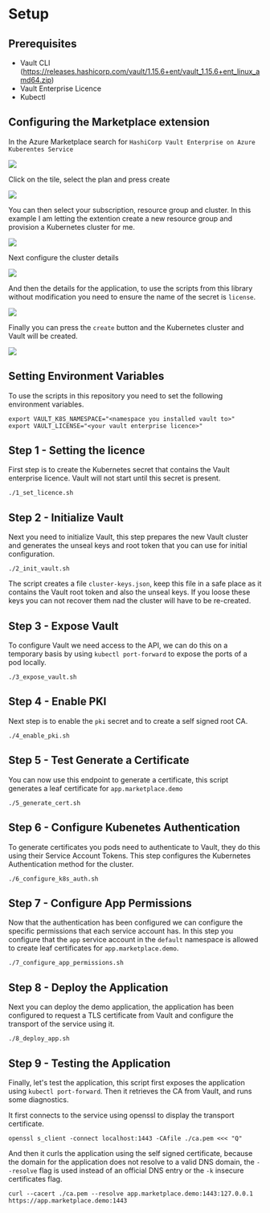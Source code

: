 # Setup

## Prerequisites

* Vault CLI (https://releases.hashicorp.com/vault/1.15.6+ent/vault_1.15.6+ent_linux_amd64.zip)
* Vault Enterprise Licence
* Kubectl

## Configuring the Marketplace extension

In the Azure Marketplace search for `HashiCorp Vault Enterprise on Azure Kuberentes Service`

![](images/1_marketplace.png)

Click on the tile, select the plan and press create

![](images/2_create.png)

You can then select your subscription, resource group and cluster. In this example
I am letting the extention create a new resource group and provision a Kubernetes cluster
for me.

![](images/3_basics.png)

Next configure the cluster details

![](images/4_cluster.png)

And then the details for the application, to use the scripts from this library without
modification you need to ensure the name of the secret is `license`.

![](images/5_application.png)

Finally you can press the `create` button and the Kubernetes cluster and Vault will be 
created.

![](images/6_create.png)


## Setting Environment Variables

To use the scripts in this repository you need to set the following environment
variables.

```shell
export VAULT_K8S_NAMESPACE="<namespace you installed vault to>"
export VAULT_LICENSE="<your vault enterprise licence>"
```

## Step 1 - Setting the licence

First step is to create the Kubernetes secret that contains the Vault enterprise
licence. Vault will not start until this secret is present.

```shell
./1_set_licence.sh
```

## Step 2 - Initialize Vault

Next you need to initialize Vault, this step prepares the new Vault cluster
and generates the unseal keys and root token that you can use for initial 
configuration.

```shell
./2_init_vault.sh
```

The script creates a file `cluster-keys.json`, keep this file in a safe place
as it contains the Vault root token and also the unseal keys. If you loose these
keys you can not recover them nad the cluster will have to be re-created.


## Step 3 - Expose Vault

To configure Vault we need access to the API, we can do this on a temporary basis by using 
`kubectl port-forward` to expose the ports of a pod locally.

```shell
./3_expose_vault.sh
```


## Step 4 - Enable PKI

Next step is to enable the `pki` secret and to create a self signed root CA.

```shell
./4_enable_pki.sh
```

## Step 5 - Test Generate a Certificate

You can now use this endpoint to generate a certificate, this script generates
a leaf certificate for `app.marketplace.demo`

```shell
./5_generate_cert.sh
```


## Step 6 - Configure Kubenetes Authentication

To generate certificates you pods need to authenticate to Vault, they do this
using their Service Account Tokens. This step configures the Kubernetes Authentication
method for the cluster.

```shell
./6_configure_k8s_auth.sh
```


## Step 7 - Configure App Permissions

Now that the authentication has been configured we can configure the specific
permissions that each service account has. In this step you configure that the
`app` service account in the `default` namespace is allowed to create leaf certificates
for `app.marketplace.demo`.

```shell
./7_configure_app_permissions.sh
```


## Step 8 - Deploy the Application

Next you can deploy the demo application, the application has been configured
to request a TLS certificate from Vault and configure the transport of the service
using it.

```shell
./8_deploy_app.sh
```


## Step 9 - Testing the Application

Finally, let's test the application, this script first exposes the application
using `kubectl port-forward`. Then it retrieves the CA from Vault, and
runs some diagnostics.

It first connects to the service using openssl to display the transport certificate.

```shell
openssl s_client -connect localhost:1443 -CAfile ./ca.pem <<< "Q"
```

And then it curls the application using the self signed certificate, because the 
domain for the application does not resolve to a valid DNS domain, the `--resolve`
flag is used instead of an official DNS entry or the `-k` insecure certificates flag.

```shell
curl --cacert ./ca.pem --resolve app.marketplace.demo:1443:127.0.0.1 https://app.marketplace.demo:1443
```